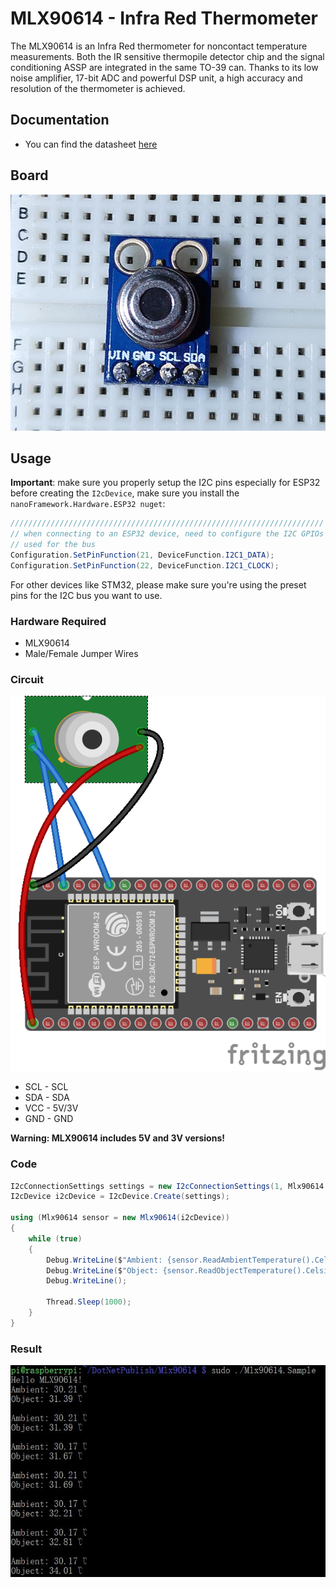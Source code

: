 # MLX90614 - Infra Red Thermometer

The MLX90614 is an Infra Red thermometer for noncontact temperature measurements. Both the IR sensitive thermopile detector chip and the signal conditioning ASSP are integrated in the same TO-39 can. Thanks to its low noise amplifier, 17-bit ADC and powerful DSP unit, a high accuracy and resolution of the thermometer is achieved.

## Documentation

- You can find the datasheet [here](https://cdn.datasheetspdf.com/pdf-down/M/L/X/MLX90614-Melexis.pdf)

## Board

![Connection image](https://raw.githubusercontent.com/nanoframework/nanoFramework.IoT.Device/develop/devices/Mlx90614/sensor.jpg)

## Usage

**Important**: make sure you properly setup the I2C pins especially for ESP32 before creating the `I2cDevice`, make sure you install the `nanoFramework.Hardware.ESP32 nuget`:

```csharp
//////////////////////////////////////////////////////////////////////
// when connecting to an ESP32 device, need to configure the I2C GPIOs
// used for the bus
Configuration.SetPinFunction(21, DeviceFunction.I2C1_DATA);
Configuration.SetPinFunction(22, DeviceFunction.I2C1_CLOCK);
```

For other devices like STM32, please make sure you're using the preset pins for the I2C bus you want to use.

### Hardware Required

- MLX90614
- Male/Female Jumper Wires

### Circuit

![MLX90614 circuit](https://raw.githubusercontent.com/nanoframework/nanoFramework.IoT.Device/develop/devices/Mlx90614/MLX90614_circuit_bb.png)

- SCL - SCL
- SDA - SDA
- VCC - 5V/3V
- GND - GND

**Warning: MLX90614 includes 5V and 3V versions!**

### Code

```csharp
I2cConnectionSettings settings = new I2cConnectionSettings(1, Mlx90614.DefaultI2cAddress);
I2cDevice i2cDevice = I2cDevice.Create(settings);

using (Mlx90614 sensor = new Mlx90614(i2cDevice))
{
    while (true)
    {
        Debug.WriteLine($"Ambient: {sensor.ReadAmbientTemperature().Celsius} ℃");
        Debug.WriteLine($"Object: {sensor.ReadObjectTemperature().Celsius} ℃");
        Debug.WriteLine();

        Thread.Sleep(1000);
    }
}
```

### Result

![Sample result](https://raw.githubusercontent.com/nanoframework/nanoFramework.IoT.Device/develop/devices/Mlx90614/RunningResult.jpg)
